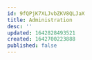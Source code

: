 ```yaml
---
id: 9fQPjK7XLJvbZKV8QLJaX
title: Administration
desc: ''
updated: 1642828493521
created: 1642700223888
published: false
---
```

